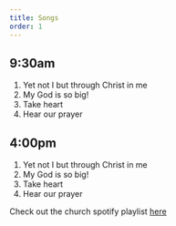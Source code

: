 ```yaml
---
title: Songs
order: 1
---
```


## 9:30am
1. Yet not I but through Christ in me
2. My God is so big!
3. Take heart
4. Hear our prayer
   
## 4:00pm
1. Yet not I but through Christ in me
2. My God is so big!
3. Take heart
4. Hear our prayer

Check out the church spotify playlist [here](https://open.spotify.com/playlist/3gh0ZKXkJBDbNEnZqJJDXj?si=0908aa3f87544643)
